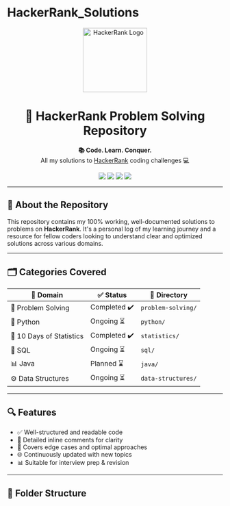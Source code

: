 # HackerRank_Solutions
<!-- Banner -->
<p align="center">
  <img src="https://i.imgur.com/9pQkF7W.png" alt="HackerRank Logo" width="150"/>
</p>

<h1 align="center">🚀 HackerRank Problem Solving Repository</h1>

<p align="center">
  <b>📚 Code. Learn. Conquer.</b> <br/>
  All my solutions to <a href="https://www.hackerrank.com/">HackerRank</a> coding challenges 💻
</p>

<p align="center">
  <img src="https://img.shields.io/github/languages/top/your-username/hackerrank-solutions?color=blue&style=flat-square"/>
  <img src="https://img.shields.io/github/last-commit/your-username/hackerrank-solutions?style=flat-square"/>
  <img src="https://img.shields.io/github/stars/your-username/hackerrank-solutions?style=flat-square"/>
  <img src="https://img.shields.io/badge/language-Python-blue?style=flat-square"/>
</p>

---

## 🧠 About the Repository

This repository contains my 100% working, well-documented solutions to problems on **HackerRank**. It's a personal log of my learning journey and a resource for fellow coders looking to understand clear and optimized solutions across various domains.

---

## 🗂️ Categories Covered

| 💼 Domain              | ✅ Status       | 📁 Directory        |
|-----------------------|----------------|---------------------|
| 🧮 Problem Solving     | Completed ✔️    | `problem-solving/`  |
| 🐍 Python              | Ongoing ⏳      | `python/`           |
| 🔢 10 Days of Statistics | Completed ✔️   | `statistics/`       |
| 🔐 SQL                 | Ongoing ⏳      | `sql/`              |
| 📊 Java                | Planned ⌛      | `java/`             |
| ⚙️ Data Structures     | Ongoing ⏳      | `data-structures/`  |

---

## 🔍 Features

- ✅ Well-structured and readable code
- 📘 Detailed inline comments for clarity
- 🧠 Covers edge cases and optimal approaches
- 🌐 Continuously updated with new topics
- 📊 Suitable for interview prep & revision

---

## 📌 Folder Structure

